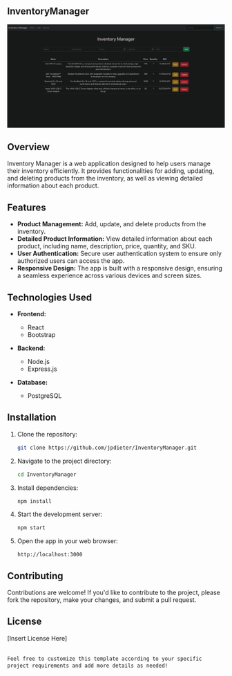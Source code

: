 ## InventoryManager

![InventoryManager Image](client/public/InventoryManager.png)

## Overview

Inventory Manager is a web application designed to help users manage their inventory efficiently. It provides functionalities for adding, updating, and deleting products from the inventory, as well as viewing detailed information about each product.

## Features

- **Product Management:** Add, update, and delete products from the inventory.
- **Detailed Product Information:** View detailed information about each product, including name, description, price, quantity, and SKU.
- **User Authentication:** Secure user authentication system to ensure only authorized users can access the app.
- **Responsive Design:** The app is built with a responsive design, ensuring a seamless experience across various devices and screen sizes.

## Technologies Used

- **Frontend:**
  - React
  - Bootstrap
  
- **Backend:**
  - Node.js
  - Express.js

- **Database:**
  - PostgreSQL

## Installation

1. Clone the repository:

   ```bash
   git clone https://github.com/jpdieter/InventoryManager.git
   ```

2. Navigate to the project directory:

   ```bash
   cd InventoryManager
   ```

3. Install dependencies:

   ```bash
   npm install
   ```

4. Start the development server:

   ```bash
   npm start
   ```

5. Open the app in your web browser:

   ```
   http://localhost:3000
   ```

## Contributing

Contributions are welcome! If you'd like to contribute to the project, please fork the repository, make your changes, and submit a pull request.

## License

[Insert License Here]
```

Feel free to customize this template according to your specific project requirements and add more details as needed!
